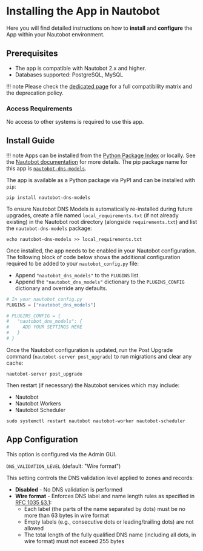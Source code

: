 # Installing the App in Nautobot

Here you will find detailed instructions on how to **install** and **configure** the App within your Nautobot environment.

## Prerequisites

- The app is compatible with Nautobot 2.x and higher.
- Databases supported: PostgreSQL, MySQL

!!! note
    Please check the [dedicated page](compatibility_matrix.md) for a full compatibility matrix and the deprecation policy.

### Access Requirements

No access to other systems is required to use this app.

## Install Guide

!!! note
    Apps can be installed from the [Python Package Index](https://pypi.org/) or locally. See the [Nautobot documentation](https://docs.nautobot.com/projects/core/en/stable/user-guide/administration/installation/app-install/) for more details. The pip package name for this app is [`nautobot-dns-models`](https://pypi.org/project/nautobot-dns-models/).

The app is available as a Python package via PyPI and can be installed with `pip`:

```shell
pip install nautobot-dns-models
```

To ensure Nautobot DNS Models is automatically re-installed during future upgrades, create a file named `local_requirements.txt` (if not already existing) in the Nautobot root directory (alongside `requirements.txt`) and list the `nautobot-dns-models` package:

```shell
echo nautobot-dns-models >> local_requirements.txt
```

Once installed, the app needs to be enabled in your Nautobot configuration. The following block of code below shows the additional configuration required to be added to your `nautobot_config.py` file:

- Append `"nautobot_dns_models"` to the `PLUGINS` list.
- Append the `"nautobot_dns_models"` dictionary to the `PLUGINS_CONFIG` dictionary and override any defaults.

```python
# In your nautobot_config.py
PLUGINS = ["nautobot_dns_models"]

# PLUGINS_CONFIG = {
#   "nautobot_dns_models": {
#     ADD YOUR SETTINGS HERE
#   }
# }
```

Once the Nautobot configuration is updated, run the Post Upgrade command (`nautobot-server post_upgrade`) to run migrations and clear any cache:

```shell
nautobot-server post_upgrade
```

Then restart (if necessary) the Nautobot services which may include:

- Nautobot
- Nautobot Workers
- Nautobot Scheduler

```shell
sudo systemctl restart nautobot nautobot-worker nautobot-scheduler
```

## App Configuration

This option is configured via the Admin GUI.

`DNS_VALIDATION_LEVEL` (default: "Wire format")

This setting controls the DNS validation level applied to zones and records:

- **Disabled** - No DNS validation is performed
- **Wire format** - Enforces DNS label and name length rules as specified in [RFC 1035 §3.1](https://datatracker.ietf.org/doc/html/rfc1035#section-3.1):
    - Each label (the parts of the name separated by dots) must be no more than 63 bytes in wire format
    - Empty labels (e.g., consecutive dots or leading/trailing dots) are not allowed
    - The total length of the fully qualified DNS name (including all dots, in wire format) must not exceed 255 bytes